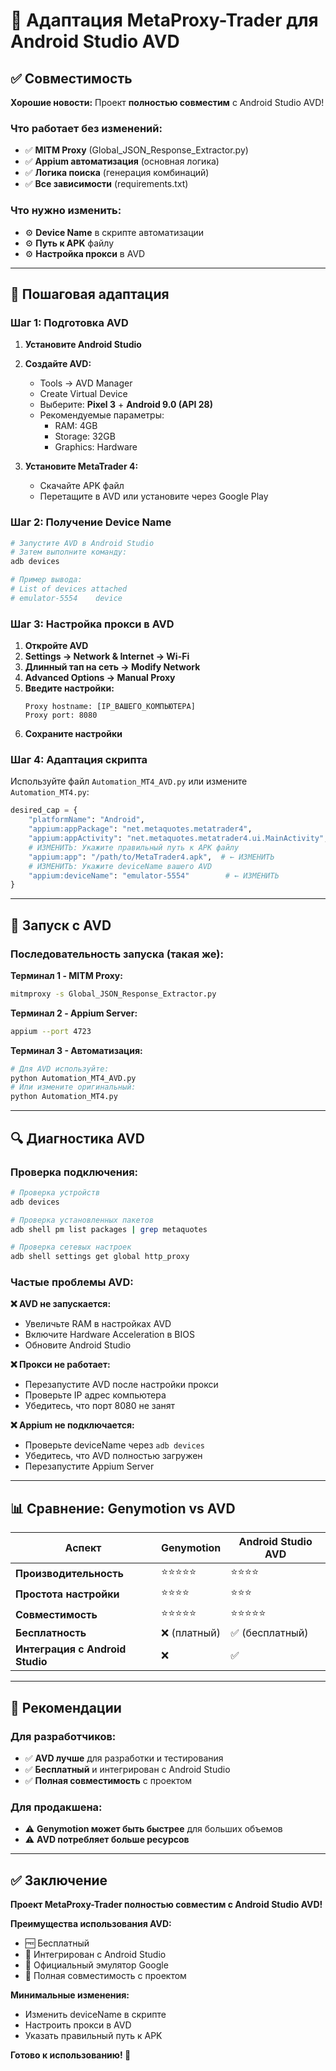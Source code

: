 # 📱 Адаптация MetaProxy-Trader для Android Studio AVD

## ✅ Совместимость

**Хорошие новости:** Проект **полностью совместим** с Android Studio AVD! 

### Что работает без изменений:
- ✅ **MITM Proxy** (Global_JSON_Response_Extractor.py)
- ✅ **Appium автоматизация** (основная логика)
- ✅ **Логика поиска** (генерация комбинаций)
- ✅ **Все зависимости** (requirements.txt)

### Что нужно изменить:
- ⚙️ **Device Name** в скрипте автоматизации
- ⚙️ **Путь к APK** файлу
- ⚙️ **Настройка прокси** в AVD

---

## 🔧 Пошаговая адаптация

### Шаг 1: Подготовка AVD

1. **Установите Android Studio**
2. **Создайте AVD:**
   - Tools → AVD Manager
   - Create Virtual Device
   - Выберите: **Pixel 3** + **Android 9.0 (API 28)**
   - Рекомендуемые параметры:
     - RAM: 4GB
     - Storage: 32GB
     - Graphics: Hardware

3. **Установите MetaTrader 4:**
   - Скачайте APK файл
   - Перетащите в AVD или установите через Google Play

### Шаг 2: Получение Device Name

```bash
# Запустите AVD в Android Studio
# Затем выполните команду:
adb devices

# Пример вывода:
# List of devices attached
# emulator-5554    device
```

### Шаг 3: Настройка прокси в AVD

1. **Откройте AVD**
2. **Settings → Network & Internet → Wi-Fi**
3. **Длинный тап на сеть → Modify Network**
4. **Advanced Options → Manual Proxy**
5. **Введите настройки:**
   ```
   Proxy hostname: [IP_ВАШЕГО_КОМПЬЮТЕРА]
   Proxy port: 8080
   ```
6. **Сохраните настройки**

### Шаг 4: Адаптация скрипта

Используйте файл `Automation_MT4_AVD.py` или измените `Automation_MT4.py`:

```python
desired_cap = {
    "platformName": "Android",
    "appium:appPackage": "net.metaquotes.metatrader4",
    "appium:appActivity": "net.metaquotes.metatrader4.ui.MainActivity",
    # ИЗМЕНИТЬ: Укажите правильный путь к APK файлу
    "appium:app": "/path/to/MetaTrader4.apk",  # ← ИЗМЕНИТЬ
    # ИЗМЕНИТЬ: Укажите deviceName вашего AVD
    "appium:deviceName": "emulator-5554"        # ← ИЗМЕНИТЬ
}
```

---

## 🚀 Запуск с AVD

### Последовательность запуска (такая же):

**Терминал 1 - MITM Proxy:**
```bash
mitmproxy -s Global_JSON_Response_Extractor.py
```

**Терминал 2 - Appium Server:**
```bash
appium --port 4723
```

**Терминал 3 - Автоматизация:**
```bash
# Для AVD используйте:
python Automation_MT4_AVD.py
# Или измените оригинальный:
python Automation_MT4.py
```

---

## 🔍 Диагностика AVD

### Проверка подключения:
```bash
# Проверка устройств
adb devices

# Проверка установленных пакетов
adb shell pm list packages | grep metaquotes

# Проверка сетевых настроек
adb shell settings get global http_proxy
```

### Частые проблемы AVD:

**❌ AVD не запускается:**
- Увеличьте RAM в настройках AVD
- Включите Hardware Acceleration в BIOS
- Обновите Android Studio

**❌ Прокси не работает:**
- Перезапустите AVD после настройки прокси
- Проверьте IP адрес компьютера
- Убедитесь, что порт 8080 не занят

**❌ Appium не подключается:**
- Проверьте deviceName через `adb devices`
- Убедитесь, что AVD полностью загружен
- Перезапустите Appium Server

---

## 📊 Сравнение: Genymotion vs AVD

| Аспект | Genymotion | Android Studio AVD |
|--------|------------|-------------------|
| **Производительность** | ⭐⭐⭐⭐⭐ | ⭐⭐⭐⭐ |
| **Простота настройки** | ⭐⭐⭐⭐ | ⭐⭐⭐ |
| **Совместимость** | ⭐⭐⭐⭐⭐ | ⭐⭐⭐⭐⭐ |
| **Бесплатность** | ❌ (платный) | ✅ (бесплатный) |
| **Интеграция с Android Studio** | ❌ | ✅ |

---

## 🎯 Рекомендации

### Для разработчиков:
- ✅ **AVD лучше** для разработки и тестирования
- ✅ **Бесплатный** и интегрирован с Android Studio
- ✅ **Полная совместимость** с проектом

### Для продакшена:
- ⚠️ **Genymotion может быть быстрее** для больших объемов
- ⚠️ **AVD потребляет больше ресурсов**

---

## ✅ Заключение

**Проект MetaProxy-Trader полностью совместим с Android Studio AVD!**

**Преимущества использования AVD:**
- 🆓 Бесплатный
- 🔧 Интегрирован с Android Studio
- 📱 Официальный эмулятор Google
- 🚀 Полная совместимость с проектом

**Минимальные изменения:**
- Изменить deviceName в скрипте
- Настроить прокси в AVD
- Указать правильный путь к APK

**Готово к использованию! 🎉** 